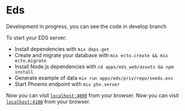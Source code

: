 # Eds
Development in progress, you can see the code in develop branch


To start your EDS server:

  * Install dependencies with `mix deps.get`
  * Create and migrate your database with `mix ecto.create && mix ecto.migrate`
  * Install Node.js dependencies with `cd apps/eds_web/assets && npm install`
  * Generate example of data `mix run apps/eds/priv/repo/seeds.exs`
  * Start Phoenix endpoint with `mix phx.server`

Now you can visit [`localhost:4000`](http://localhost:4000) from your browser.
Now you can visit [`localhost:4100`](http://localhost:4100) from your browser.
